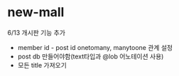 # new-mall

6/13 개시판 기능 추가
* member id - post id onetomany, manytoone 관계 설정
* post db 만들어야함(text타입과 @lob 어노테이션 사용)
* 모든 title 가져오기
